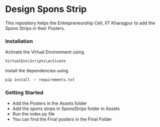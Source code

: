 # Design Spons Strip

This repository helps the Entrepreneurship Cell, IIT Kharagpur to add the Spons Strips in their Posters.

### Installation

Activate the Virtual Environment using
```sh
VirtualEnv\Scripts\activate
```
Install the dependencies using
```sh
pip install -r requirements.txt
```

### Getting Started
- Add the Posters in the Assets folder
- Add the spons strips in SponsStrips folder in Assets
- Run the index.py file
- You can find the Final posters in the Final Folder
